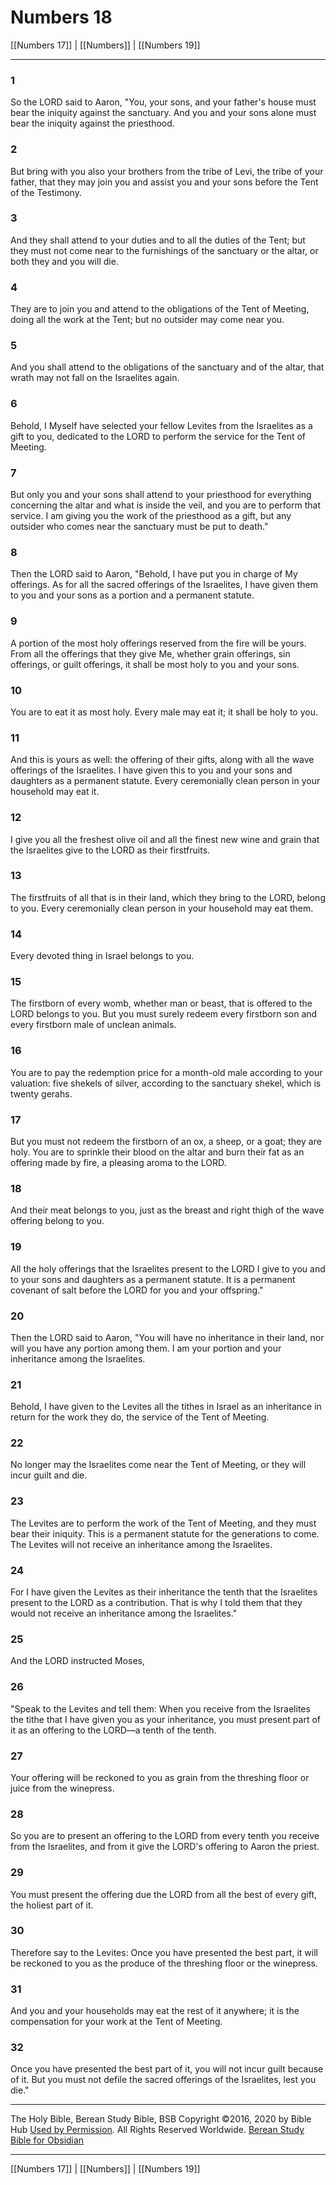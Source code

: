 # Numbers 18

[[Numbers 17]] | [[Numbers]] | [[Numbers 19]]

---

### 1
So the LORD said to Aaron, "You, your sons, and your father's house must bear the iniquity against the sanctuary. And you and your sons alone must bear the iniquity against the priesthood.

### 2
But bring with you also your brothers from the tribe of Levi, the tribe of your father, that they may join you and assist you and your sons before the Tent of the Testimony.

### 3
And they shall attend to your duties and to all the duties of the Tent; but they must not come near to the furnishings of the sanctuary or the altar, or both they and you will die.

### 4
They are to join you and attend to the obligations of the Tent of Meeting, doing all the work at the Tent; but no outsider may come near you.

### 5
And you shall attend to the obligations of the sanctuary and of the altar, that wrath may not fall on the Israelites again.

### 6
Behold, I Myself have selected your fellow Levites from the Israelites as a gift to you, dedicated to the LORD to perform the service for the Tent of Meeting.

### 7
But only you and your sons shall attend to your priesthood for everything concerning the altar and what is inside the veil, and you are to perform that service. I am giving you the work of the priesthood as a gift, but any outsider who comes near the sanctuary must be put to death."

### 8
Then the LORD said to Aaron, "Behold, I have put you in charge of My offerings. As for all the sacred offerings of the Israelites, I have given them to you and your sons as a portion and a permanent statute.

### 9
A portion of the most holy offerings reserved from the fire will be yours. From all the offerings that they give Me, whether grain offerings, sin offerings, or guilt offerings, it shall be most holy to you and your sons.

### 10
You are to eat it as most holy. Every male may eat it; it shall be holy to you.

### 11
And this is yours as well: the offering of their gifts, along with all the wave offerings of the Israelites. I have given this to you and your sons and daughters as a permanent statute. Every ceremonially clean person in your household may eat it.

### 12
I give you all the freshest olive oil and all the finest new wine and grain that the Israelites give to the LORD as their firstfruits.

### 13
The firstfruits of all that is in their land, which they bring to the LORD, belong to you. Every ceremonially clean person in your household may eat them.

### 14
Every devoted thing in Israel belongs to you.

### 15
The firstborn of every womb, whether man or beast, that is offered to the LORD belongs to you. But you must surely redeem every firstborn son and every firstborn male of unclean animals.

### 16
You are to pay the redemption price for a month-old male according to your valuation: five shekels of silver, according to the sanctuary shekel, which is twenty gerahs.

### 17
But you must not redeem the firstborn of an ox, a sheep, or a goat; they are holy. You are to sprinkle their blood on the altar and burn their fat as an offering made by fire, a pleasing aroma to the LORD.

### 18
And their meat belongs to you, just as the breast and right thigh of the wave offering belong to you.

### 19
All the holy offerings that the Israelites present to the LORD I give to you and to your sons and daughters as a permanent statute. It is a permanent covenant of salt before the LORD for you and your offspring."

### 20
Then the LORD said to Aaron, "You will have no inheritance in their land, nor will you have any portion among them. I am your portion and your inheritance among the Israelites.

### 21
Behold, I have given to the Levites all the tithes in Israel as an inheritance in return for the work they do, the service of the Tent of Meeting.

### 22
No longer may the Israelites come near the Tent of Meeting, or they will incur guilt and die.

### 23
The Levites are to perform the work of the Tent of Meeting, and they must bear their iniquity. This is a permanent statute for the generations to come. The Levites will not receive an inheritance among the Israelites.

### 24
For I have given the Levites as their inheritance the tenth that the Israelites present to the LORD as a contribution. That is why I told them that they would not receive an inheritance among the Israelites."

### 25
And the LORD instructed Moses,

### 26
"Speak to the Levites and tell them: When you receive from the Israelites the tithe that I have given you as your inheritance, you must present part of it as an offering to the LORD—a tenth of the tenth.

### 27
Your offering will be reckoned to you as grain from the threshing floor or juice from the winepress.

### 28
So you are to present an offering to the LORD from every tenth you receive from the Israelites, and from it give the LORD's offering to Aaron the priest.

### 29
You must present the offering due the LORD from all the best of every gift, the holiest part of it.

### 30
Therefore say to the Levites: Once you have presented the best part, it will be reckoned to you as the produce of the threshing floor or the winepress.

### 31
And you and your households may eat the rest of it anywhere; it is the compensation for your work at the Tent of Meeting.

### 32
Once you have presented the best part of it, you will not incur guilt because of it. But you must not defile the sacred offerings of the Israelites, lest you die."

---

The Holy Bible, Berean Study Bible, BSB
Copyright ©2016, 2020 by Bible Hub
[Used by Permission](https://berean.bible/terms.htm). All Rights Reserved Worldwide.
[Berean Study Bible for Obsidian](https://github.com/gapmiss/berean-study-bible-for-obsidian)

---

[[Numbers 17]] | [[Numbers]] | [[Numbers 19]]

